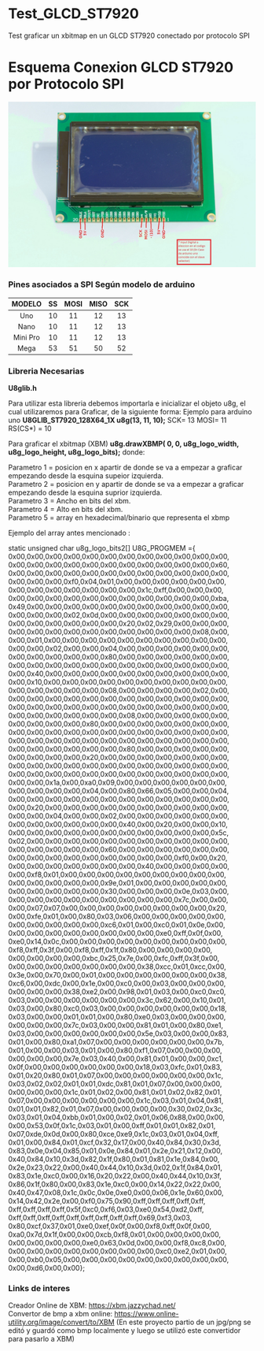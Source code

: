 # Test_GLCD_ST7920
Test graficar un xbitmap en un GLCD ST7920 conectado por protocolo SPI
# Esquema Conexion GLCD ST7920 por Protocolo SPI
![alt ST7920](https://github.com/jprino77/Test_GLCD_ST7920/blob/master/img/glcd-pinout.jpg)
### Pines asociados a SPI Según modelo de arduino
| MODELO        | SS            | MOSI          | MISO          | SCK           |
|:-------------:|:-------------:|:-------------:|:-------------:|:-------------:|
| Uno	          | 10	          | 11	          | 12	          | 13            |
| Nano	        | 10	          | 11	          | 12            | 13            |
| Mini Pro	    | 10	          | 11	          | 12	          | 13            |
| Mega	        | 53	          | 51	          | 50	          | 52            |

### Libreria Necesarias

**U8glib.h**

Para utilizar esta libreria debemos importarla e inicializar el objeto u8g, el cual utilizaremos para Graficar, de la siguiente forma:
Ejemplo para arduino uno **U8GLIB_ST7920_128X64_1X u8g(13, 11, 10);** SCK= 13 MOSI= 11 RS(CS*) = 10

Para graficar el xbitmap (XBM)  **u8g.drawXBMP( 0, 0, u8g_logo_width, u8g_logo_height, u8g_logo_bits);** donde: 
 
 Parametro 1 = posicion en x apartir de donde se va a empezar a graficar empezando desde la esquina supeior izquierda.<br />
 Parametro 2 = posicion en y apartir de donde se va a empezar a graficar empezando desde la esquina suprior izquierda.<br />
 Parametro 3 = Ancho en bits del xbm.<br />
 Parametro 4 = Alto en bits del xbm.<br />
 Parametro 5 = array en hexadecimal/binario que representa el xbmp
 
 Ejemplo del array antes mencionado :
 
 static unsigned char u8g_logo_bits2[] U8G_PROGMEM ={
 0x00,0x00,0x00,0x00,0x00,0x00,0x00,0x00,0x00,0x00,0x00,0x00,
 0x00,0x00,0x00,0x00,0x00,0x00,0x00,0x00,0x00,0x00,0x00,0x60,
 0x00,0x00,0x00,0x00,0x00,0x00,0x00,0x00,0x00,0x00,0x00,0x00,
 0x00,0x00,0x00,0xf0,0x04,0x01,0x00,0x00,0x00,0x00,0x00,0x00,
 0x00,0x00,0x00,0x00,0x00,0x00,0x00,0x1c,0xff,0x00,0x00,0x00,
 0x00,0x00,0x00,0x00,0x00,0x00,0x00,0x00,0x00,0x00,0x00,0xba,
 0x49,0x00,0x00,0x00,0x00,0x00,0x00,0x00,0x00,0x00,0x00,0x00,
 0x00,0x00,0x00,0x02,0x0d,0x00,0x00,0x00,0x00,0x00,0x00,0x00,
 0x00,0x00,0x00,0x00,0x00,0x00,0x20,0x02,0x29,0x00,0x00,0x00,
 0x00,0x00,0x00,0x00,0x00,0x00,0x00,0x00,0x00,0x00,0x08,0x00,
 0x00,0x01,0x00,0x00,0x00,0x00,0x00,0x00,0x00,0x00,0x00,0x00,
 0x00,0x00,0x02,0x00,0x00,0x04,0x00,0x00,0x00,0x00,0x00,0x00,
 0x00,0x00,0x00,0x00,0x00,0x80,0x00,0x00,0x00,0x00,0x00,0x00,
 0x00,0x00,0x00,0x00,0x00,0x00,0x00,0x00,0x00,0x00,0x00,0x00,
 0x00,0x40,0x00,0x00,0x00,0x00,0x00,0x00,0x00,0x00,0x00,0x00,
 0x00,0x10,0x00,0x00,0x00,0x00,0x00,0x00,0x00,0x00,0x00,0x00,
 0x00,0x00,0x00,0x00,0x00,0x08,0x00,0x00,0x00,0x00,0x02,0x00,
 0x00,0x00,0x00,0x00,0x00,0x00,0x00,0x00,0x00,0x00,0x00,0x00,
 0x00,0x00,0x00,0x00,0x00,0x00,0x00,0x00,0x00,0x00,0x00,0x00,
 0x00,0x00,0x00,0x00,0x00,0x00,0x08,0x00,0x00,0x00,0x00,0x00,
 0x00,0x00,0x00,0x00,0x80,0x00,0x00,0x00,0x00,0x00,0x00,0x00,
 0x00,0x00,0x00,0x00,0x00,0x00,0x00,0x00,0x00,0x00,0x00,0x00,
 0x00,0x00,0x00,0x00,0x00,0x00,0x00,0x00,0x00,0x00,0x00,0x00,
 0x00,0x00,0x00,0x00,0x00,0x00,0x80,0x00,0x00,0x00,0x00,0x00,
 0x00,0x00,0x00,0x00,0x20,0x00,0x00,0x00,0x00,0x00,0x00,0x00,
 0x00,0x00,0x00,0x00,0x00,0x00,0x00,0x00,0x00,0x00,0x00,0x00,
 0x00,0x00,0x00,0x00,0x00,0x00,0x00,0x00,0x00,0x00,0x00,0x00,
 0x00,0x00,0x1a,0x00,0xa0,0x09,0x00,0x00,0x00,0x00,0x00,0x00,
 0x00,0x00,0x00,0x00,0x04,0x00,0x80,0x66,0x05,0x00,0x00,0x04,
 0x00,0x00,0x00,0x00,0x00,0x00,0x00,0x00,0x00,0x00,0x00,0x00,
 0x00,0x20,0x00,0x00,0x00,0x00,0x00,0x00,0x00,0x00,0x00,0x00,
 0x00,0x00,0x04,0x00,0x00,0x02,0x00,0x00,0x00,0x00,0x00,0x00,
 0x00,0x00,0x00,0x00,0x00,0x00,0x40,0x00,0x20,0x00,0x00,0x10,
 0x00,0x00,0x00,0x00,0x00,0x00,0x00,0x00,0x00,0x00,0x00,0x5c,
 0x02,0x00,0x00,0x00,0x00,0x00,0x00,0x00,0x00,0x00,0x00,0x00,
 0x00,0x00,0x00,0x00,0x00,0x60,0x00,0x00,0x00,0x00,0x00,0x00,
 0x00,0x00,0x00,0x00,0x00,0x00,0x00,0x00,0x00,0xf0,0x00,0x20,
 0x00,0x00,0x00,0x00,0x00,0x00,0x00,0x40,0x00,0x00,0x00,0x00,
 0x00,0xf8,0x01,0x00,0x00,0x00,0x00,0x00,0x00,0x00,0x00,0x00,
 0x00,0x00,0x00,0x00,0x00,0x9e,0x01,0x00,0x00,0x00,0x00,0x00,
 0x00,0x00,0x00,0x00,0x00,0x30,0x00,0x00,0x00,0x0e,0x03,0x00,
 0x00,0x00,0x00,0x00,0x00,0x00,0x00,0x00,0x00,0x7c,0x00,0x00,
 0x00,0x07,0x07,0x00,0x00,0x00,0x00,0x00,0x00,0x00,0x00,0x20,
 0x00,0xfe,0x01,0x00,0x80,0x03,0x06,0x00,0x00,0x00,0x00,0x00,
 0x00,0x00,0x00,0x00,0x00,0xc6,0x01,0x00,0xc0,0x01,0x0e,0x00,
 0x00,0x00,0x00,0x00,0x00,0x00,0x00,0x00,0xe0,0xff,0x0f,0x00,
 0xe0,0x14,0x0c,0x00,0x00,0x00,0x00,0x00,0x00,0x00,0x00,0x00,
 0xf8,0xff,0x3f,0x00,0xf8,0xff,0x1f,0x80,0x00,0x00,0x00,0x00,
 0x00,0x00,0x00,0x00,0xbc,0x25,0x7e,0x00,0xfc,0xff,0x3f,0x00,
 0x00,0x00,0x00,0x00,0x00,0x00,0x00,0x38,0xcc,0x01,0xcc,0x00,
 0x3e,0x00,0x70,0x00,0x01,0x00,0x00,0x00,0x00,0x00,0x00,0x38,
 0xc6,0x00,0xdc,0x00,0x1e,0x00,0xc0,0x00,0x03,0x00,0x00,0x00,
 0x00,0x00,0x00,0x38,0xe2,0x00,0x98,0x01,0x03,0x00,0xc0,0xc0,
 0x03,0x00,0x00,0x00,0x00,0x00,0x00,0x3c,0x62,0x00,0x10,0x01,
 0x03,0x00,0x80,0xc0,0x03,0x00,0x00,0x00,0x00,0x00,0x00,0x18,
 0x03,0x00,0x00,0x01,0x01,0x00,0x80,0xe0,0x03,0x00,0x00,0x00,
 0x00,0x00,0x00,0x7c,0x03,0x00,0x00,0x81,0x01,0x00,0x80,0xe1,
 0x03,0x00,0x00,0x00,0x00,0x00,0x00,0x5e,0x03,0x00,0x00,0x83,
 0x01,0x00,0x80,0xa1,0x07,0x00,0x00,0x00,0x00,0x00,0x00,0x7b,
 0x01,0x00,0x00,0x03,0x01,0x00,0x80,0xf1,0x07,0x00,0x00,0x00,
 0x00,0x00,0x00,0x7e,0x03,0x40,0x00,0x81,0x01,0x00,0x00,0xc1,
 0x0f,0x00,0x00,0x00,0x00,0x00,0x00,0x18,0x03,0xfc,0x01,0x83,
 0x01,0x20,0x80,0x01,0x07,0x00,0x00,0x00,0x00,0x00,0x00,0x1c,
 0x03,0x02,0x02,0x01,0x01,0xdc,0x81,0x01,0x07,0x00,0x00,0x00,
 0x00,0x00,0x00,0x1c,0x01,0x02,0x00,0x81,0x01,0x02,0x82,0x01,
 0x07,0x00,0x00,0x00,0x00,0x00,0x00,0x1c,0x03,0x01,0x04,0x81,
 0x01,0x01,0x82,0x01,0x07,0x00,0x00,0x00,0x00,0x30,0x02,0x3c,
 0x03,0x01,0x04,0xbb,0x01,0x00,0x02,0x01,0x06,0x88,0x00,0x00,
 0x00,0x53,0x0f,0x1c,0x03,0x01,0x00,0xff,0x01,0x01,0x82,0x01,
 0x07,0xde,0x0d,0x00,0x80,0xce,0xe9,0x1c,0x03,0x01,0x04,0xff,
 0x01,0x00,0x84,0x01,0xcf,0x32,0x17,0x00,0x40,0x84,0x30,0x3d,
 0x83,0x0e,0x04,0x85,0x01,0x0e,0x84,0x01,0x2e,0x21,0x12,0x00,
 0x40,0x84,0x10,0x3d,0x82,0x1f,0x80,0x01,0x81,0x1e,0x84,0x00,
 0x2e,0x23,0x22,0x00,0x40,0x44,0x10,0x3d,0x02,0x1f,0x84,0x01,
 0x83,0x1e,0xc0,0x00,0x16,0x20,0x22,0x00,0x40,0x44,0x10,0x3f,
 0x86,0x1f,0x80,0x00,0x83,0x1e,0xc0,0x00,0x14,0x22,0x22,0x00,
 0x40,0x47,0x08,0x1c,0x0c,0x0e,0xe0,0x00,0x06,0x1e,0x60,0x00,
 0x14,0x42,0x2e,0x00,0xf0,0x75,0x90,0xff,0xff,0xff,0xff,0xff,
 0xff,0xff,0xff,0xff,0x5f,0xc0,0xf6,0x03,0xe0,0x54,0xd2,0xff,
 0xff,0xff,0xff,0xff,0xff,0xff,0xff,0xff,0xff,0x69,0xf3,0x03,
 0x80,0xcf,0x37,0x01,0xe0,0xef,0x0f,0x00,0xf8,0xff,0x0f,0x00,
 0xa0,0x7d,0x1f,0x00,0x00,0xcb,0xf8,0x01,0x00,0x00,0x00,0x00,
 0x00,0x00,0x00,0x00,0xe0,0x63,0x0d,0x00,0x00,0xf8,0xc8,0x00,
 0x00,0x00,0x00,0x00,0x00,0x00,0x00,0x00,0xc0,0xe2,0x01,0x00,
 0x00,0xb0,0x05,0x00,0x00,0x00,0x00,0x00,0x00,0x00,0x00,0x00,
 0x00,0xd6,0x00,0x00};
 
 
 ### Links de interes
 
Creador Online de XBM: https://xbm.jazzychad.net/ <br/>
Convertor de bmp a xbm online: https://www.online-utility.org/image/convert/to/XBM (En este proyecto partio de un jpg/png se editó y   guardó como bmp localmente y luego se utilizó este convertidor para pasarlo a XBM)
